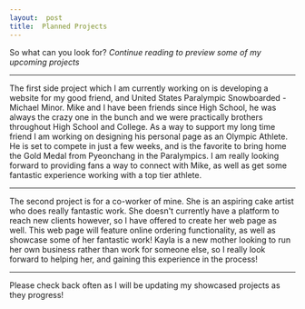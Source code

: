 ```yaml
---
layout:  post
title:  Planned Projects
---
```


So what can you look for? 
*Continue reading to preview some of my upcoming projects*

---

The first side project which I am currently working on is developing a website for my good friend, and United States Paralympic Snowboarded - Michael Minor.  Mike and I have been friends since High School, he was always the crazy one in the bunch and we were practically brothers throughout High School and College.  As a way to support my long time friend I am working on designing his personal page as an Olympic Athlete.  He is set to compete in just a few weeks, and is the favorite to bring home the Gold Medal from Pyeonchang in the Paralympics.  I am really looking forward to providing fans a way to connect with Mike, as well as get some fantastic experience working with a top tier athlete.  


___

The second project is for a co-worker of mine.  She is an aspiring cake artist who does really fantastic work.  She doesn't currently have a platform to reach new clients however, so I have offered to create her web page as well.  This web page will feature online ordering functionality, as well as showcase some of her fantastic work!  Kayla is a new mother looking to run her own business rather than work for someone else, so I really look forward to helping her, and gaining this experience in the process!



---

Please check back often as I will be updating my showcased projects as they progress!  